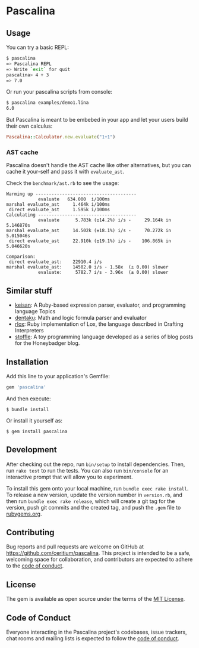 # Pascalina

## Usage

You can try a basic REPL:

```bash
$ pascalina
=> Pascalina REPL
=> Write `exit` for quit
pascalina> 4 + 3
=> 7.0
```

Or run your pascalina scripts from console:

```bash
$ pascalina examples/demo1.lina
6.0
```

But Pascalina is meant to be embebed in your app and let your users build their
own calculus:

```ruby
Pascalina::Calculator.new.evaluate("1+1")
```

### AST cache

Pascalina doesn't handle the AST cache like other alternatives, but you can
cache it your-self and pass it with `evaluate_ast`.

Check the `benchmark/ast.rb` to see the usage:

```
Warming up --------------------------------------
            evaluate   634.000  i/100ms
marshal evaluate_ast     1.464k i/100ms
 direct evaluate_ast     1.595k i/100ms
Calculating -------------------------------------
            evaluate      5.783k (±14.2%) i/s -     29.164k in   5.146870s
marshal evaluate_ast     14.502k (±18.1%) i/s -     70.272k in   5.015046s
 direct evaluate_ast     22.910k (±19.1%) i/s -    106.865k in   5.046620s

Comparison:
 direct evaluate_ast:    22910.4 i/s
marshal evaluate_ast:    14502.0 i/s - 1.58x  (± 0.00) slower
            evaluate:     5782.7 i/s - 3.96x  (± 0.00) slower
```

## Similar stuff

- [keisan](https://github.com/project-eutopia/keisan):  A Ruby-based expression parser, evaluator, and programming language
Topics
- [dentaku](https://github.com/rubysolo/dentaku): Math and logic formula parser and evaluator
- [rlox](https://github.com/malavbhavsar/rlox): Ruby implementation of Lox, the language described in Crafting Interpreters
- [stoffle](https://github.com/alexbrahastoll/stoffle): A toy programming language developed as a series of blog posts for the Honeybadger blog.


## Installation

Add this line to your application's Gemfile:

```ruby
gem 'pascalina'
```

And then execute:

    $ bundle install

Or install it yourself as:

    $ gem install pascalina

## Development

After checking out the repo, run `bin/setup` to install dependencies. Then, run `rake test` to run the tests. You can also run `bin/console` for an interactive prompt that will allow you to experiment.

To install this gem onto your local machine, run `bundle exec rake install`. To release a new version, update the version number in `version.rb`, and then run `bundle exec rake release`, which will create a git tag for the version, push git commits and the created tag, and push the `.gem` file to [rubygems.org](https://rubygems.org).

## Contributing

Bug reports and pull requests are welcome on GitHub at https://github.com/ceritium/pascalina. This project is intended to be a safe, welcoming space for collaboration, and contributors are expected to adhere to the [code of conduct](https://github.com/ceritium/pascalina/blob/master/CODE_OF_CONDUCT.md).

## License

The gem is available as open source under the terms of the [MIT License](https://opensource.org/licenses/MIT).

## Code of Conduct

Everyone interacting in the Pascalina project's codebases, issue trackers, chat rooms and mailing lists is expected to follow the [code of conduct](https://github.com/ceritium/pascalina/blob/master/CODE_OF_CONDUCT.md).
